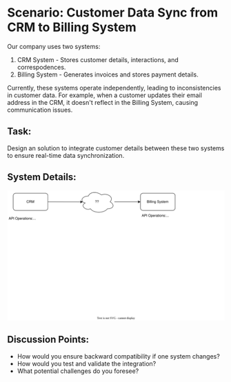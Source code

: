 # Scenario: Customer Data Sync from CRM to Billing System

Our company uses two systems:

1. CRM System - Stores customer details, interactions, and correspodences. 
2. Billing System - Generates invoices and stores payment details.

Currently, these systems operate independently, leading to inconsistencies in customer data. For example, when a customer updates their email address in the CRM, it doesn't reflect in the Billing System, causing communication issues.

## Task:

Design an solution to integrate customer details between these two systems to ensure real-time data synchronization.

## System Details:

![system-itg](system-itg.drawio.svg)

## Discussion Points:
* How would you ensure backward compatibility if one system changes?
* How would you test and validate the integration?
* What potential challenges do you foresee?